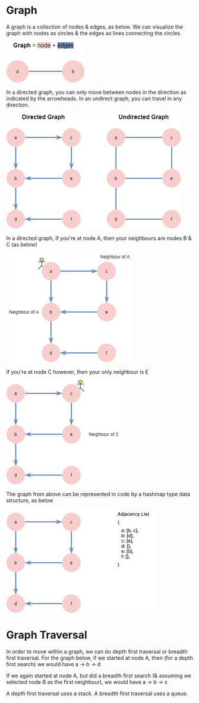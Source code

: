 # Graph

A graph is a collection of nodes & edges, as below.
We can visualize the graph with nodes as circles & the edges as lines connecting the circles.

![](graph01.png)

In a directed graph, you can only move between nodes in the direction as indicated by the arrowheads.
In an undirect graph, you can travel in any direction.

![](graph02.png)

In a directed graph, if you're at node A, then your neighbours are nodes B & C (as below)

![](graph03.png)

If you're at node C however, then your only neighbour is E

![](graph04.png)

The graph from above can be represented in code by a hashmap type data structure, as below

![](graph05.png)

# Graph Traversal

In order to move within a graph, we can do depth first traversal or breadth first traversal.
For the graph below, if we started at node A, then (for a depth first search) we would have 
a -> b -> d

If we again started at node A, but did a breadth first search (& assuming we selected node B as the first neighbour), we would have
a -> b -> c 

A depth first traversal uses a stack.
A breadth first traversal uses a queue.